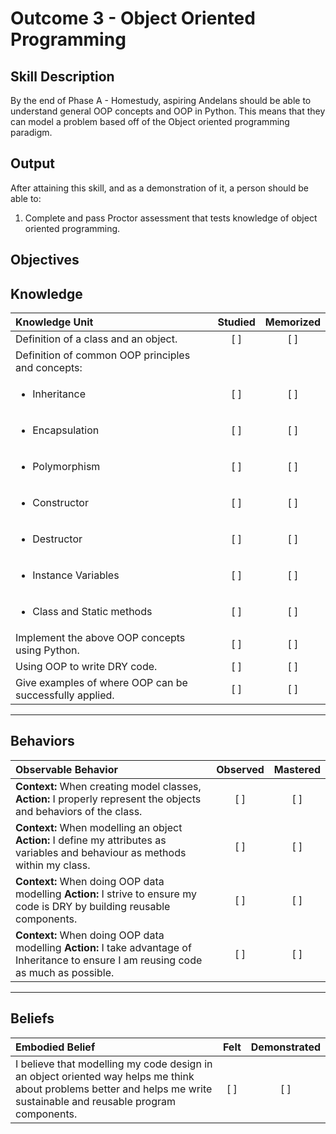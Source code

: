 # Outcome 3 - Object Oriented Programming

**Skill Description**
----------
By the end of Phase A - Homestudy, aspiring Andelans should be able to understand general OOP concepts and OOP in Python. This means that they can model a problem based off of the Object oriented programming paradigm.


**Output**
----------
After attaining this skill, and as a demonstration of it, a person should be able to:

1. Complete and pass Proctor assessment that tests knowledge of object oriented programming.


**Objectives**
----------

## **Knowledge**


| Knowledge Unit   |      Studied      | Memorized |
|:-------------|:------------------:|:--------:|
| Definition of a class and an object. | [ ] | [ ]  |
| Definition of common OOP principles and concepts: | | |
| <ul><li> Inheritance | [ ] | [ ]  |
| <ul><li> Encapsulation    | [ ] | [ ]  |
| <ul><li> Polymorphism      | [ ] | [ ]  |
| <ul><li> Constructor      | [ ] | [ ]  |
| <ul><li> Destructor | [ ] | [ ]  |
| <ul><li> Instance Variables | [ ] | [ ]  |
| <ul><li> Class and Static methods | [ ] | [ ]  |
| Implement the above OOP concepts using Python. | [ ] | [ ]  |
| Using OOP to write DRY code. | [ ] | [ ]  |
| Give examples of where OOP can be successfully applied. | [ ] | [ ]  |




----------


## **Behaviors**


| Observable Behavior   |      Observed      | Mastered |
|:-------------|:------------------:|:--------:|
| **Context:** When creating model classes, **Action:** I properly represent the objects and behaviors of the class. | [ ] | [ ]  |
| **Context:** When modelling an object **Action:** I define my attributes as variables and behaviour as methods within my class. |   [ ]   |   [ ]  |
| **Context:** When doing OOP data modelling **Action:** I strive to ensure my code is DRY by building reusable components. |   [ ]   |   [ ]  |
| **Context:** When doing OOP data modelling **Action:** I take advantage of Inheritance to ensure I am reusing code as much as possible. |   [ ]   |   [ ]  |



----------


## **Beliefs**


| Embodied Belief   |      Felt      | Demonstrated |
|:-------------|:------------------:|:--------:|
| I believe that modelling my code design in an object oriented way helps me think about problems better and helps me write sustainable and reusable program components. | [ ] | [ ]  |


